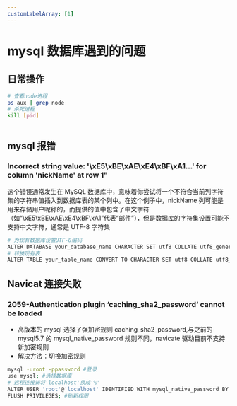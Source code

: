 ```yaml
---
customLabelArray: [1]
---
```


# <Label :level='1'/> mysql 数据库遇到的问题

## 日常操作

```bash
# 查看node进程
ps aux | grep node
# 杀死进程
kill [pid]
```

```sql

```

## mysql 报错

### Incorrect string value: '\xE5\xBE\xAE\xE4\xBF\xA1...' for column 'nickName' at row 1"

这个错误通常发生在 MySQL 数据库中，意味着你尝试将一个不符合当前列字符集的字符串值插入到数据库表的某个列中。在这个例子中，nickName 列可能是用来存储用户昵称的，而提供的值中包含了中文字符（如“\xE5\xBE\xAE\xE4\xBF\xA1”代表“邮件”），但是数据库的字符集设置可能不支持中文字符，通常是 UTF-8 字符集

```bash
# 为现有数据库设置UTF-8编码
ALTER DATABASE your_database_name CHARACTER SET utf8 COLLATE utf8_general_ci;
# 转换现有表
ALTER TABLE your_table_name CONVERT TO CHARACTER SET utf8 COLLATE utf8_general_ci;
```

## Navicat 连接失败

### 2059-Authentication plugin ‘caching_sha2_password‘ cannot be loaded

- 高版本的 mysql 选择了强加密规则 caching_sha2_password,与之前的 mysql5.7 的 mysql_native_password 规则不同，navicate 驱动目前不支持新加密规则
- 解决方法：切换加密规则

```bash
mysql -uroot -ppassword #登录
use mysql; #选择数据库
# 远程连接请将'localhost'换成'%'
ALTER USER 'root'@'localhost' IDENTIFIED WITH mysql_native_password BY 'password'; #更改加密方式
FLUSH PRIVILEGES; #刷新权限
```
